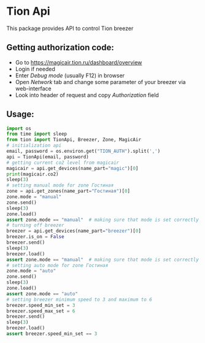 # Tion Api
This package provides API to control Tion breezer
## Getting authorization code:
- Go to <https://magicair.tion.ru/dashboard/overview>
- Login if needed
- Enter *Debug mode* (usually F12) in browser
- Open *Network* tab and change some parameter of your breezer via web-interface
- Look into header of request and copy *Authorization* field 
## Usage:
```python
import os
from time import sleep
from tion import TionApi, Breezer, Zone, MagicAir
# initialization api
email, password = os.environ.get("TION_AUTH").split(',')
api = TionApi(email, password)
# getting current co2 level from magicair
magicair = api.get_devices(name_part="magic")[0]
print(magicair.co2)
sleep(3)
# setting manual mode for zone Гостиная
zone = api.get_zones(name_part="Гостиная")[0]
zone.mode = "manual"
zone.send()
sleep(3)
zone.load()
assert zone.mode == "manual"  # making sure that mode is set correctly
# turning off breezer
breezer = api.get_devices(name_part="breezer")[0]
breezer.is_on = False
breezer.send()
sleep(3)
breezer.load()
assert zone.mode == "manual"  # making sure that mode is set correctly
# setting auto mode for zone Гостиная
zone.mode = "auto"
zone.send()
sleep(3)
zone.load()
assert zone.mode == "auto"
# setting breezer minimum speed to 3 and maximum to 6
breezer.speed_min_set = 3
breezer.speed_max_set = 6
breezer.send()
sleep(3)
breezer.load()
assert breezer.speed_min_set == 3
```
